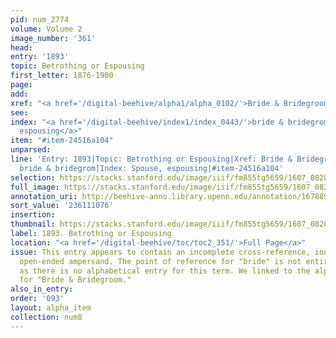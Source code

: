 ```yaml
---
pid: num_2774
volume: Volume 2
image_number: '361'
head:
entry: '1893'
topic: Betrothing or Espousing
first_letter: 1876-1900
page:
add:
xref: "<a href='/digital-beehive/alpha1/alpha_0102/'>Bride & Bridegroom</a>"
see:
index: "<a href='/digital-beehive/index1/index_0443/'>bride & bridegrom</a>|<a href='/digital-beehive/index5/index_4600/'>Spouse,
  espousing</a>"
item: "#item-24516a104"
unparsed:
line: 'Entry: 1893|Topic: Betrothing or Espousing|Xref: Bride & Bridegroom|Index:
  bride & bridegrom|Index: Spouse, espousing|#item-24516a104'
selection: https://stacks.stanford.edu/image/iiif/fm855tg5659/1607_0828/378,1076,2839,565/full/0/default.jpg
full_image: https://stacks.stanford.edu/image/iiif/fm855tg5659/1607_0828/full/full/0/default.jpg
annotation_uri: http://beehive-anno.library.upenn.edu/annotation/1678892980151
sort_value: '236111076'
insertion:
thumbnail: https://stacks.stanford.edu/image/iiif/fm855tg5659/1607_0828/378,1076,600,180/250,/0/default.jpg
label: 1893. Betrothing or Espousing
location: "<a href='/digital-beehive/toc/toc2_351/'>Full Page</a>"
issue: This entry appears to contain an incomplete cross-reference, indicated by the
  open-ended ampersand. The point of reference for "bride" is not entirely clear,
  as there is no alphabetical entry for this term. We linked to the alphabetical entry
  for "Bride & Bridegroom."
also_in_entry:
order: '093'
layout: alpha_item
collection: num8
---
```


